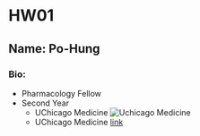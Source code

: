 # HW01
## Name: Po-Hung
### Bio: 
- Pharmacology Fellow
- Second Year
  - UChicago Medicine ![Uchicago Medicine](https://www.google.com/search?q=uchicago+medicine&rlz=1C1GCEU_enUS859US860&source=lnms&tbm=isch&sa=X&ved=2ahUKEwiKyrS9zsvqAhUCbc0KHaA2AiYQ_AUoA3oECCAQBQ&biw=1536&bih=754#imgrc=OAEka99w0eoT8M)
  - UChicago Medicine [link](https://www.uchicagomedicine.org/)
